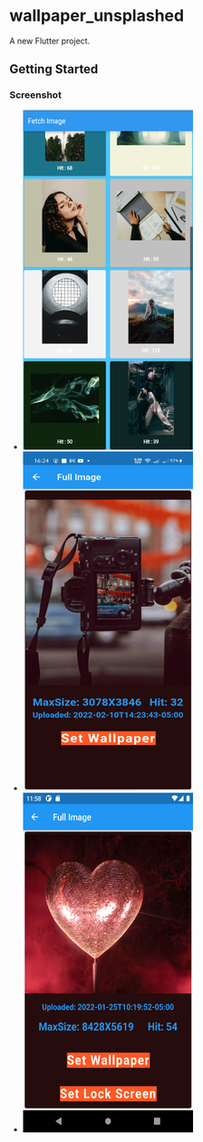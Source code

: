 # wallpaper_unsplashed

A new Flutter project.

## Getting Started

### Screenshot
- <img src="image1.png" height="600" width="300" max-width="70%">
- <img src="image2.jpg" height="600" width="300" max-width="70%">
- <img src="image3.png" height="600" width="300" max-width="70%">